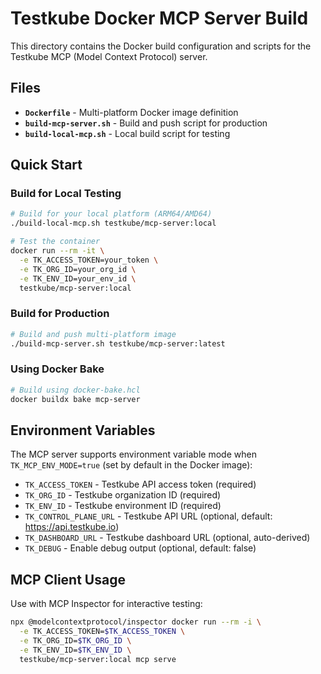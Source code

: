 # Testkube Docker MCP Server Build

This directory contains the Docker build configuration and scripts for the Testkube MCP (Model Context Protocol) server.

## Files

- **`Dockerfile`** - Multi-platform Docker image definition
- **`build-mcp-server.sh`** - Build and push script for production
- **`build-local-mcp.sh`** - Local build script for testing

## Quick Start

### Build for Local Testing

```bash
# Build for your local platform (ARM64/AMD64)
./build-local-mcp.sh testkube/mcp-server:local

# Test the container
docker run --rm -it \
  -e TK_ACCESS_TOKEN=your_token \
  -e TK_ORG_ID=your_org_id \
  -e TK_ENV_ID=your_env_id \
  testkube/mcp-server:local
```

### Build for Production

```bash
# Build and push multi-platform image
./build-mcp-server.sh testkube/mcp-server:latest
```

### Using Docker Bake

```bash
# Build using docker-bake.hcl
docker buildx bake mcp-server
```

## Environment Variables

The MCP server supports environment variable mode when `TK_MCP_ENV_MODE=true` (set by default in the Docker image):

- `TK_ACCESS_TOKEN` - Testkube API access token (required)
- `TK_ORG_ID` - Testkube organization ID (required)
- `TK_ENV_ID` - Testkube environment ID (required)
- `TK_CONTROL_PLANE_URL` - Testkube API URL (optional, default: https://api.testkube.io)
- `TK_DASHBOARD_URL` - Testkube dashboard URL (optional, auto-derived)
- `TK_DEBUG` - Enable debug output (optional, default: false)

## MCP Client Usage

Use with MCP Inspector for interactive testing:

```bash
npx @modelcontextprotocol/inspector docker run --rm -i \
  -e TK_ACCESS_TOKEN=$TK_ACCESS_TOKEN \
  -e TK_ORG_ID=$TK_ORG_ID \
  -e TK_ENV_ID=$TK_ENV_ID \
  testkube/mcp-server:local mcp serve
```
